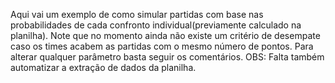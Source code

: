 Aqui vai um exemplo de como simular partidas com base nas probabilidades de cada confronto individual(previamente calculado na planilha). Note que no momento ainda não existe um critério de desempate caso os times acabem as partidas com o mesmo número de pontos.
Para alterar qualquer parâmetro basta seguir os comentários.
OBS: Falta também automatizar a extração de dados da planilha.